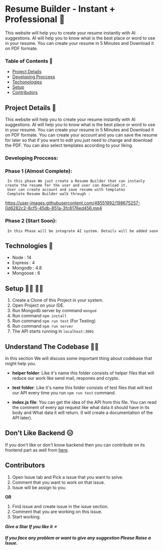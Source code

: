 # Resume Builder - Instant + Professional 📄
This website will help you to create your resume instantly with AI suggestions. AI will help you to know what is the best place or word to use in your resume. You can create your resume in 5 Minutes and Download it on PDF formate.

### Table of Contents 📄

- [Project Details](https://github.com/Harshchourasiya/Resume_backend#project-details)
- [Developing Proccess](https://github.com/Harshchourasiya/Resume_backend#developing-process)
- [Techonologies](https://github.com/Harshchourasiya/Resume_backend#technologies)
- [Setup](https://github.com/Harshchourasiya/Resume_backend#setup)
- [Contributors](https://github.com/Harshchourasiya/Resume_backend#contributors)

## Project Details 📔

This website will help you to create your resume instantly with AI suggestions. AI will help you to know what is the best place or word to use in your resume. You can create your resume in 5 Minutes and Download it on PDF formate. You can create your account and you can save the resume for later so that if you want to edit you just need to change and download the PDF. You can also select templates according to your liking.

### Developing Proccess:

### Phase 1 (Almost Complete):
     In this phase We just create a Resume Builder that can instanly create the resume for the user and user can download it. 
     User can create account and save resume with templates
     Complete Resume Builder walk through :

https://user-images.githubusercontent.com/48551992/198675257-0d6282c2-8cf5-45db-851a-3fc8176ed456.mp4

### Phase 2 (Start Soon):
     In this Phase will be integrate AI system. Details will be added soon

## Technologies 📝

- Node : 14 
- Express : 4
- Mongodb : 4.8
- Mongoose : 6

## Setup 👨‍💻 👩‍💻

1. Create a Clone of this Project in your system.
2. Open Project on your IDE.
3. Run Mongodb server by command ```mongod```
4. Run command ```npm install```
5. Run command ```npm run test``` (For Testing)
6. Run command ```npm run server```
7. The API starts running in ```localhost:3001``` 


## Understand The Codebase 👨‍🏫

In this section We will discuss some important thing about codebase that might help you.

- **helper folder**: Like it's name this folder consists of helper files that will reduce our work like send mail, respones and crypto.

- **test folder**: Like it's name this folder consists of test files that will test our API every time you run ```npm run test``` command.

- **index.js file**: You can get the idea of the API from this file. You can read the comment of every api request like what data it should have in its body and What data it will return. (I will create a documentation of the API later).


## Don't Like Backend 😑

If you don't like or don't know backend then you can contribute on its frontend part as well from [here](https://github.com/Harshchourasiya/resume_frontend).

## Contributors 

1. Open Issue tab and Pick a issue that you want to solve.
2. Comment that you want to work on that issue.
3. Issue will be assign to you.

**OR**

1. Find issue and create issue in the issue section.
2. Comment that you are working on this issue.
3. Start working.

***Give a Star If you like it ⭐***

***If you face any problem or want to give any suggestion Please Raise a Issue.***

